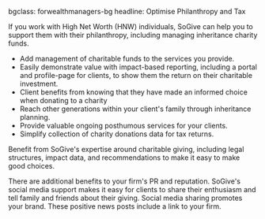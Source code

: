 bgclass: forwealthmanagers-bg
headline: Optimise Philanthropy and Tax

If you work with High Net Worth (HNW) individuals, 
SoGive can help you to support them with their philanthropy,
including managing inheritance charity funds. 

* Add management of charitable funds to the services you provide.
* Easily demonstrate value with impact-based reporting, including a portal and profile-page for clients, to show them the return on their charitable investment.
* Client benefits from knowing that they have made an informed choice when donating to a charity
* Reach other generations within your client's family through inheritance planning.
* Provide valuable ongoing posthumous services for your clients.
* Simplify collection of charity donations data for tax returns. 

Benefit from SoGive's expertise around charitable giving, including legal structures, impact data, and recommendations to make it easy to make good choices.

There are additional benefits to your firm's PR and reputation.
SoGive's social media support makes it easy for clients
to share their enthusiasm and tell family and friends about their giving. 
Social media sharing promotes your brand. 
These positive news posts include a link to your firm.

